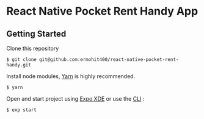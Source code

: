 # React Native Pocket Rent Handy App

## Getting Started
Clone this repository
```
$ git clone git@github.com:ermohit400/react-native-pocket-rent-handy.git
```
Install node modules, [Yarn](https://yarnpkg.com/en/) is highly recommended.
```
$ yarn
```
Open and start project using [Expo XDE](https://expo.io/tools) or use the [CLI](https://github.com/expo/exp) :
```
$ exp start
```
